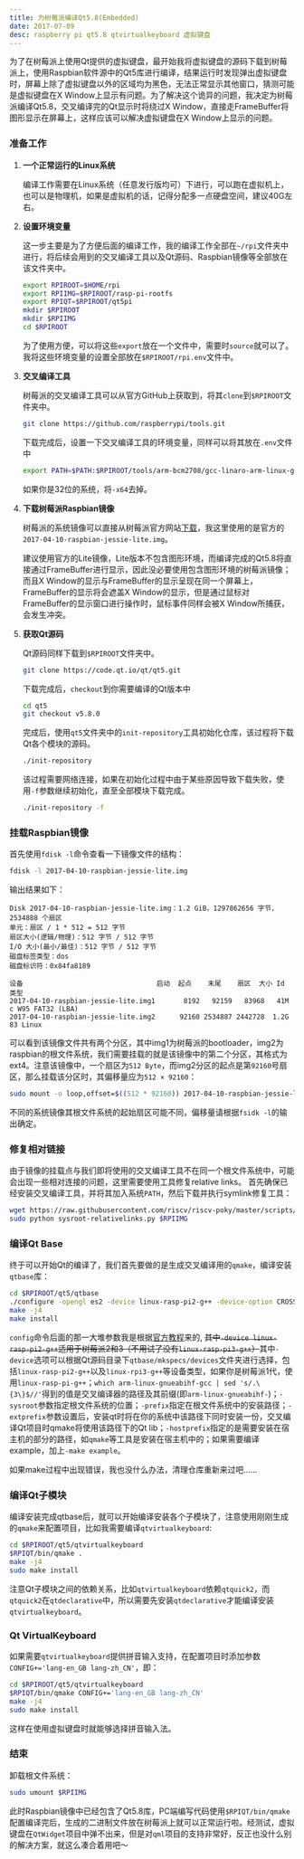 ```yaml
---
title: 为树莓派编译Qt5.8(Embedded)
date: 2017-07-09
desc: raspberry pi qt5.8 qtvirtualkeyboard 虚拟键盘
---
```


为了在树莓派上使用Qt提供的虚拟键盘，最开始我将虚拟键盘的源码下载到树莓派上，使用Raspbian软件源中的Qt5库进行编译，结果运行时发现弹出虚拟键盘时，屏幕上除了虚拟键盘以外的区域均为黑色，无法正常显示其他窗口，猜测可能是虚拟键盘在X Window上显示有问题。为了解决这个诡异的问题，我决定为树莓派编译Qt5.8，交叉编译完的Qt显示时将绕过X Window，直接走FrameBuffer将图形显示在屏幕上，这样应该可以解决虚拟键盘在X Window上显示的问题。
<!--more-->

### 准备工作
1. __一个正常运行的Linux系统__

    编译工作需要在Linux系统（任意发行版均可）下进行，可以跑在虚拟机上，也可以是物理机，如果是虚拟机的话，记得分配多一点硬盘空间，建议40G左右。

2. __设置环境变量__

    这一步主要是为了方便后面的编译工作，我的编译工作全部在`~/rpi`文件夹中进行，将后续会用到的交叉编译工具以及Qt源码、Raspbian镜像等全部放在该文件夹中。
    ``` bash
    export RPIROOT=$HOME/rpi
    export RPIIMG=$RPIROOT/rasp-pi-rootfs
    export RPIQT=$RPIROOT/qt5pi
    mkdir $RPIROOT
    mkdir $RPIIMG
    cd $RPIROOT
    ```
    为了使用方便，可以将这些`export`放在一个文件中，需要时`source`就可以了。我将这些环境变量的设置全部放在`$RPIROOT/rpi.env`文件中。

3. __交叉编译工具__

    树莓派的交叉编译工具可以从官方GitHub上获取到，将其`clone`到`$RPIROOT`文件夹中。
    ``` bash
    git clone https://github.com/raspberrypi/tools.git
    ```
    下载完成后，设置一下交叉编译工具的环境变量，同样可以将其放在`.env`文件中
    ``` bash
    export PATH=$PATH:$RPIROOT/tools/arm-bcm2708/gcc-linaro-arm-linux-gnueabihf-raspbian-x64/bin
    ```
    如果你是32位的系统，将`-x64`去掉。

4. __下载树莓派Raspbian镜像__

    树莓派的系统镜像可以直接从树莓派官方网站[下载](https://www.raspberrypi.org/downloads/raspbian/)，我这里使用的是官方的`2017-04-10-raspbian-jessie-lite.img`。
    <div class="tip">
    建议使用官方的Lite镜像，Lite版本不包含图形环境，而编译完成的Qt5.8将直接通过FrameBuffer进行显示，因此没必要使用包含图形环境的树莓派镜像；而且X Window的显示与FrameBuffer的显示呈现在同一个屏幕上，FrameBuffer的显示将会遮盖X Window的显示，但是通过鼠标对FrameBuffer的显示窗口进行操作时，鼠标事件同样会被X Window所捕获，会发生冲突。
    </div>

5. __获取Qt源码__

    Qt源码同样下载到`$RPIROOT`文件夹中。
    ``` bash
    git clone https://code.qt.io/qt/qt5.git
    ```
    下载完成后，`checkout`到你需要编译的Qt版本中
    ``` bash
    cd qt5
    git checkout v5.8.0
    ```
    完成后，使用`qt5`文件夹中的`init-repository`工具初始化仓库，该过程将下载Qt各个模块的源码。
    ``` bash
    ./init-repository
    ```
    该过程需要网络连接，如果在初始化过程中由于某些原因导致下载失败，使用`-f`参数继续初始化，直至全部模块下载完成。
    ``` bash
    ./init-repository -f
    ```

### 挂载Raspbian镜像
首先使用`fdisk -l`命令查看一下镜像文件的结构：
``` bash
fdisk -l 2017-04-10-raspbian-jessie-lite.img
```
输出结果如下：
```
Disk 2017-04-10-raspbian-jessie-lite.img：1.2 GiB，1297862656 字节，2534888 个扇区
单元：扇区 / 1 * 512 = 512 字节
扇区大小(逻辑/物理)：512 字节 / 512 字节
I/O 大小(最小/最佳)：512 字节 / 512 字节
磁盘标签类型：dos
磁盘标识符：0x84fa8189

设备                                 启动  起点    末尾    扇区  大小 Id 类型
2017-04-10-raspbian-jessie-lite.img1       8192   92159   83968   41M  c W95 FAT32 (LBA)
2017-04-10-raspbian-jessie-lite.img2      92160 2534887 2442728  1.2G 83 Linux
```
可以看到该镜像文件共有两个分区，其中img1为树莓派的bootloader，img2为raspbian的根文件系统，我们需要挂载的就是该镜像中的第二个分区，其格式为ext4。注意该镜像中，一个扇区为`512 Byte`，而img2分区的起点是第`92160`号扇区，那么挂载该分区时，其偏移量应为`512 × 92160`：
``` bash
sudo mount -o loop,offset=$((512 * 92160)) 2017-04-10-raspbian-jessie-lite.img $RPIIMG
```
不同的系统镜像其根文件系统的起始扇区可能不同，偏移量请根据`fsidk -l`的输出确定。

### 修复相对链接
由于镜像的挂载点与我们即将使用的交叉编译工具不在同一个根文件系统中，可能会出现一些相对连接的问题，这里需要使用工具修复relative links。
首先确保已经安装交叉编译工具，并将其加入系统`PATH`，然后下载并执行symlink修复工具：
``` bash
wget https://raw.githubusercontent.com/riscv/riscv-poky/master/scripts/sysroot-relativelinks.py
sudo python sysroot-relativelinks.py $RPIIMG
```

### 编译Qt Base
终于可以开始Qt的编译了，我们首先要做的是生成交叉编译用的`qmake`，编译安装`qtbase`库：
``` bash
cd $RPIROOT/qt5/qtbase
./configure -opengl es2 -device linux-rasp-pi2-g++ -device-option CROSS_COMPILE=$(which arm-linux-gnueabihf-gcc | sed 's/.\{3\}$//') -sysroot $RPIIMG -opensource -confirm-license -optimized-qmake -reduce-exports -release -make libs -prefix /usr/local/qt5pi -extprefix /opt/qt5pi -hostprefix $RPIQT
make -j4
make install
```
`config`命令后面的那一大堆参数我是根据[官方教程](https://wiki.qt.io/RaspberryPi2EGLFS)来的, ~~其中`-device linux-rasp-pi2-g++`适用于树莓派2和3（不用试了没有`linux-rasp-pi3-g++`）~~其中`-device`选项可以根据Qt源码目录下`qtbase/mkspecs/devices`文件夹进行选择，包括`linux-rasp-pi2-g++`以及`linux-rpi3-g++`等设备类型，如果你是树莓派1代，使用`linux-rasp-pi-g++`；`which arm-linux-gnueabihf-gcc | sed 's/.\{3\}$//'`得到的值是交叉编译器的路径及其前缀(即`arm-linux-gnueabihf-`)；`-sysroot`参数指定根文件系统的位置；`-prefix`指定在根文件系统中的安装路径；`-extprefix`参数设置后，安装qt时将在你的系统中该路径下同时安装一份，交叉编译Qt项目时qmake将使用该路径下的Qt lib；`-hostprefix`指定的是需要安装在宿主机的部分的路径，如`qmake`等工具是安装在宿主机中的；如果需要编译example，加上`-make example`。
<div class="tip">
如果make过程中出现错误，我也没什么办法，清理仓库重新来过吧......
</div>

### 编译Qt子模块
编译安装完成qtbase后，就可以开始编译安装各个子模块了，注意使用刚刚生成的`qmake`来配置项目，比如我需要编译`qtvirtualkeyboard`:
``` bash
cd $RPIROOT/qt5/qtvirtualkeyboard
$RPIQT/bin/qmake .
make -j4
sudo make install
```
注意Qt子模块之间的依赖关系，比如`qtvirtualkeyboard`依赖`qtquick2`，而`qtquick2`在`qtdeclarative`中，所以需要先安装`qtdeclarative`才能编译安装`qtvirtualkeyboard`。

### Qt VirtualKeyboard
如果需要`qtvirtualkeyboard`提供拼音输入支持，在配置项目时添加参数`CONFIG+='lang-en_GB lang-zh_CN'`，即：
``` bash
cd $RPIROOT/qt5/qtvirtualkeyboard
$RPIQT/bin/qmake CONFIG+='lang-en_GB lang-zh_CN'
make -j4
sudo make install
```
这样在使用虚拟键盘时就能够选择拼音输入法。

### 结束
卸载根文件系统：
``` bash
sudo umount $RPIIMG
```
此时Raspbian镜像中已经包含了Qt5.8库，PC端编写代码使用`$RPIQT/bin/qmake`配置编译完后，生成的二进制文件放在树莓派上就可以正常运行啦。经测试，虚拟键盘在`QtWidget`项目中弹不出来，但是对`qml`项目的支持非常好，反正也没什么别的解决方案，就这么凑合着用吧～

